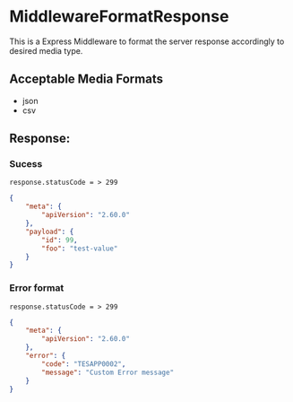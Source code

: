 # MiddlewareFormatResponse
This is a Express Middleware to format the server response accordingly to desired media type.

## Acceptable Media Formats

- json
- csv

## Response: 

### Sucess
``` response.statusCode = > 299 ```

```json
{
    "meta": {
        "apiVersion": "2.60.0"
    },
    "payload": {
        "id": 99,
        "foo": "test-value"
    }
}
```

### Error format
``` response.statusCode = > 299 ```

```json
{
    "meta": {
        "apiVersion": "2.60.0"
    },
    "error": {
        "code": "TESAPP0002",
        "message": "Custom Error message"
    }
}
```

